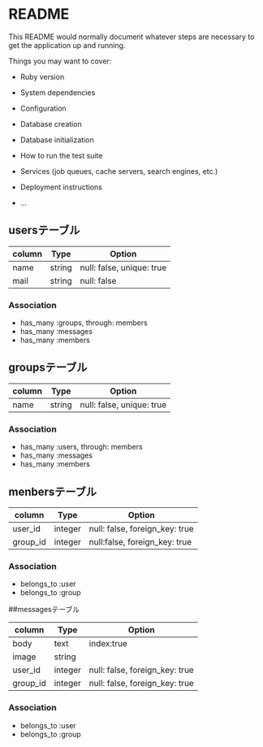 # README

This README would normally document whatever steps are necessary to get the
application up and running.

Things you may want to cover:

* Ruby version

* System dependencies

* Configuration

* Database creation

* Database initialization

* How to run the test suite

* Services (job queues, cache servers, search engines, etc.)

* Deployment instructions

* ...

## usersテーブル

|column|Type|Option|
|------|----|------|
|name|string|null: false, unique: true|
|mail|string|null: false|

### Association
- has_many :groups, through: members
- has_many :messages
- has_many :members


## groupsテーブル

|column|Type|Option|
|------|----|------|
|name|string|null: false, unique: true|

### Association
- has_many :users, through: members
- has_many :messages
- has_many :members


## menbersテーブル

|column|Type|Option|
|------|----|------|
|user_id|integer|null: false, foreign_key: true|
|group_id|integer|null:false, foreign_key: true|

### Association
- belongs_to :user
- belongs_to :group


##messagesテーブル

|column|Type|Option|
|------|----|------|
|body|text|index:true|
|image|string|
|user_id|integer|null: false, foreign_key: true|
|group_id|integer|null: false, foreign_key: true|

### Association
- belongs_to :user
- belongs_to :group

